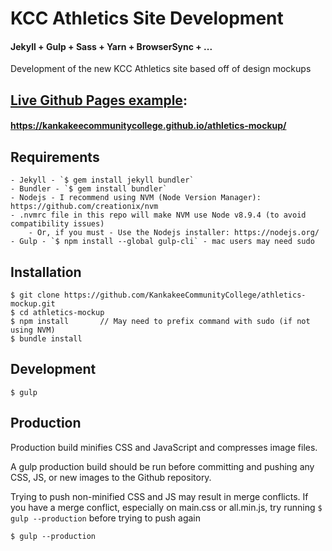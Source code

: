# KCC Athletics Site Development

#### Jekyll + Gulp + Sass + Yarn + BrowserSync + ...

Development of the new KCC Athletics site based off of design mockups


## [Live Github Pages example](https://kankakeecommunitycollege.github.io/athletics-mockup/):

#### <https://kankakeecommunitycollege.github.io/athletics-mockup/>

## Requirements
	- Jekyll - `$ gem install jekyll bundler`
	- Bundler - `$ gem install bundler`
	- Nodejs - I recommend using NVM (Node Version Manager): https://github.com/creationix/nvm
	- .nvmrc file in this repo will make NVM use Node v8.9.4 (to avoid compatibility issues)
		- Or, if you must - Use the Nodejs installer: https://nodejs.org/
	- Gulp - `$ npm install --global gulp-cli` - mac users may need sudo

## Installation
	$ git clone https://github.com/KankakeeCommunityCollege/athletics-mockup.git
	$ cd athletics-mockup
	$ npm install		// May need to prefix command with sudo (if not using NVM)
	$ bundle install

## Development
	$ gulp

## Production

Production build minifies CSS and JavaScript and compresses image files.

A gulp production build should be run before committing and pushing any CSS, JS, or new images to the Github repository.

Trying to push non-minified CSS and JS may result in merge conflicts.  If you have a merge conflict, especially on main.css or all.min.js, try running `$ gulp --production` before trying to push again

	$ gulp --production
